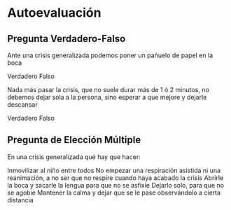 # Autoevaluación 

## Pregunta Verdadero-Falso

<quiz name="">
	<question>
		<p>Ante una crisis generalizada podemos poner un pañuelo de papel en la boca</p>
		<answer>Verdadero</answer>
		<answer correct>Falso</answer>
	</question>
	<question>
		<p>Nada más pasar la crisis, que no suele durar más de 1 ó 2 minutos, no debemos dejar sola a la persona, sino esperar a que
			mejore y dejarle descansar</p>
		<answer correct>Verdadero</answer>
		<answer>Falso</answer>
	</question>
</quiz>

## Pregunta de Elección Múltiple

<quiz name="">
	<question>
		<p>En una crisis generalizada qué hay que hacer:</p>
		<answer>Inmovilizar al niño entre todos</answer>
		<answer correct>No empezar una respiración asistida ni una reanimación, a no ser que no respire cuando haya acabado la crisis</answer>
		<answer>Abrirle la boca y sacarle la lengua para que no se asfixie</answer>
		<answer>Dejarlo solo, para que no se agobie</answer>
		<answer>Mantener la calma y dejar que se le pase observándolo a cierta distancia</answer>
	</question>
</quiz>

